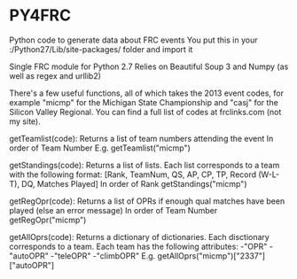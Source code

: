PY4FRC
======

Python code to generate data about FRC events
You put this in your :/Python27/Lib/site-packages/ folder and import it

Single FRC module for Python 2.7
Relies on Beautiful Soup 3 and Numpy (as well as regex and urllib2)

There's a few useful functions, all of which takes the 2013 event codes, 
for example "micmp" for the Michigan State Championship and "casj" for the Silicon Valley Regional.
You can find a full list of codes at frclinks.com (not my site).

getTeamlist(code):
Returns a list of team numbers attending the event
In order of Team Number
E.g. getTeamlist("micmp")
   
getStandings(code):
Returns a list of lists. Each list corresponds to a team with the following format:
[Rank, TeamNum, QS, AP, CP, TP, Record (W-L-T), DQ, Matches Played]
In order of Rank
getStandings("micmp")
  
getRegOpr(code):
Returns a list of OPRs if enough qual matches have been played (else an error message)
In order of Team Number
getRegOpr("micmp")
  
getAllOprs(code):
Returns a dictionary of dictionaries. Each disctionary corresponds to a team.
Each team has the following attributes:
-"OPR"
-"autoOPR"
-"teleOPR"
-"climbOPR"
E.g. getAllOprs("micmp")["2337"]["autoOPR"]
